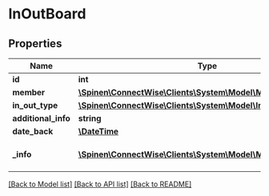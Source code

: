# InOutBoard

## Properties
Name | Type | Description | Notes
------------ | ------------- | ------------- | -------------
**id** | **int** |  | [optional] 
**member** | [**\Spinen\ConnectWise\Clients\System\Model\MemberReference**](MemberReference.md) |  | 
**in_out_type** | [**\Spinen\ConnectWise\Clients\System\Model\InOutTypeReference**](InOutTypeReference.md) |  | 
**additional_info** | **string** |  | [optional] 
**date_back** | [**\DateTime**](\DateTime.md) |  | 
**_info** | [**\Spinen\ConnectWise\Clients\System\Model\Metadata**](Metadata.md) | Metadata of the entity | [optional] 

[[Back to Model list]](../README.md#documentation-for-models) [[Back to API list]](../README.md#documentation-for-api-endpoints) [[Back to README]](../README.md)


